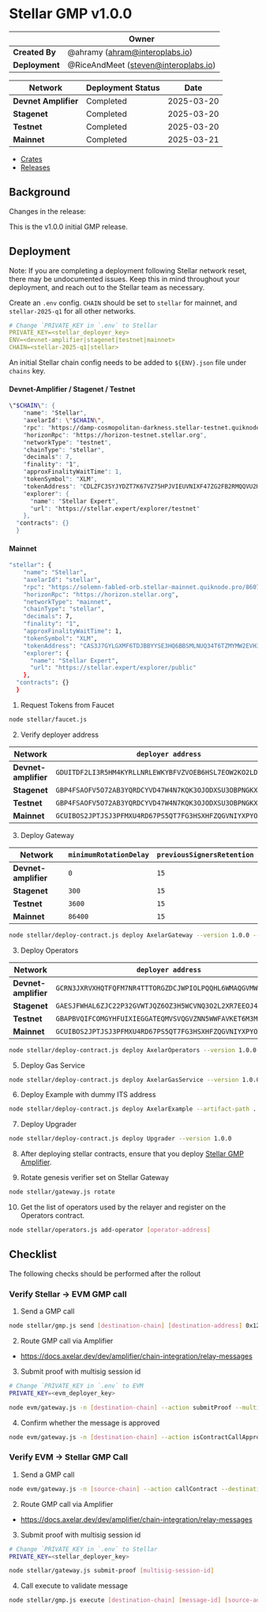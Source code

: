 # Stellar GMP v1.0.0

|                | **Owner**                            |
| -------------- | ------------------------------------ |
| **Created By** | @ahramy (<ahram@interoplabs.io>)       |
| **Deployment** | @RiceAndMeet (<steven@interoplabs.io>) |

| **Network**          | **Deployment Status** | **Date**   |
| -------------------- | --------------------- | ---------- |
| **Devnet Amplifier** | Completed             | 2025-03-20 |
| **Stagenet**         | Completed             | 2025-03-20 |
| **Testnet**          | Completed             | 2025-03-20 |
| **Mainnet**          | Completed             | 2025-03-21 |

- [Crates](https://crates.io/crates/stellar-axelar-gateway/1.0.0)
- [Releases](https://github.com/axelarnetwork/axelar-amplifier-stellar/releases/tag/stellar-axelar-gateway-v1.0.0)

## Background

Changes in the release:

This is the v1.0.0 initial GMP release.

## Deployment

Note: If you are completing a deployment following Stellar network reset, there may be undocumented issues.
Keep this in mind throughout your deployment, and reach out to the Stellar team as necessary.

Create an `.env` config. `CHAIN` should be set to `stellar` for mainnet, and `stellar-2025-q1` for all other networks.

```yaml
# Change `PRIVATE_KEY in `.env` to Stellar
PRIVATE_KEY=<stellar_deployer_key>
ENV=<devnet-amplifier|stagenet|testnet|mainnet>
CHAIN=<stellar-2025-q1|stellar>
```

An initial Stellar chain config needs to be added to `${ENV}.json` file under `chains` key.

#### Devnet-Amplifier / Stagenet / Testnet

```bash
\"$CHAIN\": {
    "name": "Stellar",
    "axelarId": \"$CHAIN\",
    "rpc": "https://damp-cosmopolitan-darkness.stellar-testnet.quiknode.pro/6a77a1a0e73e70eb21cffa22bb0357140a7c80df",
    "horizonRpc": "https://horizon-testnet.stellar.org",
    "networkType": "testnet",
    "chainType": "stellar",
    "decimals": 7,
    "finality": "1",
    "approxFinalityWaitTime": 1,
    "tokenSymbol": "XLM",
    "tokenAddress": "CDLZFC3SYJYDZT7K67VZ75HPJVIEUVNIXF47ZG2FB2RMQQVU2HHGCYSC",
    "explorer": {
      "name": "Stellar Expert",
      "url": "https://stellar.expert/explorer/testnet"
    },
  "contracts": {}
  }
```

#### Mainnet

```bash
"stellar": {
    "name": "Stellar",
    "axelarId": "stellar",
    "rpc": "https://solemn-fabled-orb.stellar-mainnet.quiknode.pro/8607c78f8c418838f5acd8593cc8e32bf4482abd/",
    "horizonRpc": "https://horizon.stellar.org",
    "networkType": "mainnet",
    "chainType": "stellar",
    "decimals": 7,
    "finality": "1",
    "approxFinalityWaitTime": 1,
    "tokenSymbol": "XLM",
    "tokenAddress": "CAS3J7GYLGXMF6TDJBBYYSE3HQ6BBSMLNUQ34T6TZMYMW2EVH34XOWMA",
    "explorer": {
      "name": "Stellar Expert",
      "url": "https://stellar.expert/explorer/public"
    },
  "contracts": {}
  }
```

1. Request Tokens from Faucet

```bash
node stellar/faucet.js
```

2. Verify deployer address

| Network              | `deployer address`                                         |
| -------------------- | ---------------------------------------------------------- |
| **Devnet-amplifier** | `GDUITDF2LI3R5HM4KYRLLNRLEWKYBFVZVOEB6HSL7EOW2KO2LD6V4GPM` |
| **Stagenet**         | `GBP4FSAOFV5O72AB3YQRDCYVD47W4N7KQK3OJODXSU3OBPNGKX4SQTJ3` |
| **Testnet**          | `GBP4FSAOFV5O72AB3YQRDCYVD47W4N7KQK3OJODXSU3OBPNGKX4SQTJ3` |
| **Mainnet**          | `GCUIBOS2JPTJSJ3PFMXU4RD67PS5QT7FG3HSXHFZQGVNIYXPYODKRJ7S` |

3. Deploy Gateway

| Network              | `minimumRotationDelay` | `previousSignersRetention` |
| -------------------- | ---------------------- | -------------------------- |
| **Devnet-amplifier** | `0`                    | `15`                       |
| **Stagenet**         | `300`                  | `15`                       |
| **Testnet**          | `3600`                 | `15`                       |
| **Mainnet**          | `86400`                | `15`                       |

```bash
node stellar/deploy-contract.js deploy AxelarGateway --version 1.0.0 --minimum-rotation-delay [minimum-rotation-delay] --previous-signers-retention 15
```

3. Deploy Operators

| Network              | `deployer address`                                         |
| -------------------- | ---------------------------------------------------------- |
| **Devnet-amplifier** | `GCRN3JXRVXHQTFQFM7NR4TTTORGZDCJWPIOLPQQHL6WMAQGVMWSXJL3Q` |
| **Stagenet**         | `GAESJFWHAL6ZJC22P32GVWTJQZ6OZ3H5WCVNQ3O2L2XR7EEOJ4PB4I6Y` |
| **Testnet**          | `GBAPBVQIFCOMGYHFUIXIEGGATEQMVSVQGVZNN5WWFAVKET6M3M4644EG` |
| **Mainnet**          | `GCUIBOS2JPTJSJ3PFMXU4RD67PS5QT7FG3HSXHFZQGVNIYXPYODKRJ7S` |

```bash
node stellar/deploy-contract.js deploy AxelarOperators --version 1.0.0
```

5. Deploy Gas Service

```bash
node stellar/deploy-contract.js deploy AxelarGasService --version 1.0.0
```

6. Deploy Example with dummy ITS address

```bash
node stellar/deploy-contract.js deploy AxelarExample --artifact-path ../axelar-amplifier-stellar/target/wasm32-unknown-unknown/release/stellar_example.optimized.wasm --use-dummy-its-address
```

7. Deploy Upgrader

```bash
node stellar/deploy-contract.js deploy Upgrader --version 1.0.0
```

8. After deploying stellar contracts, ensure that you deploy [Stellar GMP Amplifier](../cosmwasm/2025-01-Stellar-GMP-v1.0.0.md).

9. Rotate genesis verifier set on Stellar Gateway

```bash
node stellar/gateway.js rotate
```

10. Get the list of operators used by the relayer and register on the Operators contract.

```bash
node stellar/operators.js add-operator [operator-address]
```

## Checklist

The following checks should be performed after the rollout

### Verify Stellar → EVM GMP call

1. Send a GMP call

```bash
node stellar/gmp.js send [destination-chain] [destination-address] 0x1234 --gas-amount 1000000
```

2. Route GMP call via Amplifier

- <https://docs.axelar.dev/dev/amplifier/chain-integration/relay-messages>

3. Submit proof with multisig session id

```bash
# Change `PRIVATE_KEY in `.env` to EVM
PRIVATE_KEY=<evm_deployer_key>

node evm/gateway.js -n [destination-chain] --action submitProof --multisigSessionId [multisig-session-id]
```

4. Confirm whether the message is approved

```bash
node evm/gateway.js -n [destination-chain] --action isContractCallApproved --commandID [command-id] --sourceChain $CHAIN --sourceAddress [source-address] --destination [destination-address] --payloadHash 0x1ac7d1b81b7ba1025b36ccb86723da6ee5a87259f1c2fd5abe69d3200b512ec8
```

### Verify EVM → Stellar GMP Call

1. Send a GMP call

```bash
node evm/gateway.js -n [source-chain] --action callContract --destinationChain $CHAIN --destination [destination-address] --payload 0x1234
```

2. Route GMP call via Amplifier

- <https://docs.axelar.dev/dev/amplifier/chain-integration/relay-messages>

3. Submit proof with multisig session id

```bash
# Change `PRIVATE_KEY in `.env` to Stellar
PRIVATE_KEY=<stellar_deployer_key>

node stellar/gateway.js submit-proof [multisig-session-id]
```

4. Call execute to validate message

```bash
node stellar/gmp.js execute [destination-chain] [message-id] [source-address] [0x1234]
```
